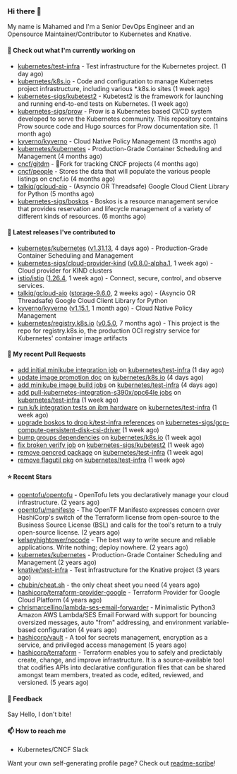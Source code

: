 ### Hi there 👋

My name is Mahamed and I'm a Senior DevOps Engineer and an Opensource Maintainer/Contributor to Kubernetes and Knative.

#### 👷 Check out what I'm currently working on

- [kubernetes/test-infra](https://github.com/kubernetes/test-infra) - Test infrastructure for the Kubernetes project. (1 day ago)
- [kubernetes/k8s.io](https://github.com/kubernetes/k8s.io) - Code and configuration to manage Kubernetes project infrastructure, including various *.k8s.io sites (1 week ago)
- [kubernetes-sigs/kubetest2](https://github.com/kubernetes-sigs/kubetest2) - Kubetest2 is the framework for launching and running end-to-end tests on Kubernetes. (1 week ago)
- [kubernetes-sigs/prow](https://github.com/kubernetes-sigs/prow) - Prow is a Kubernetes based CI/CD system developed to serve the Kubernetes community. This repository contains Prow source code and Hugo sources for Prow documentation site.  (1 month ago)
- [kyverno/kyverno](https://github.com/kyverno/kyverno) - Cloud Native Policy Management (3 months ago)
- [kubernetes/kubernetes](https://github.com/kubernetes/kubernetes) - Production-Grade Container Scheduling and Management (4 months ago)
- [cncf/gitdm](https://github.com/cncf/gitdm) - 📜Fork for tracking CNCF projects (4 months ago)
- [cncf/people](https://github.com/cncf/people) - Stores the data that will populate the various people listings on cncf.io (4 months ago)
- [talkiq/gcloud-aio](https://github.com/talkiq/gcloud-aio) - (Asyncio OR Threadsafe) Google Cloud Client Library for Python (5 months ago)
- [kubernetes-sigs/boskos](https://github.com/kubernetes-sigs/boskos) - Boskos is a resource management service that provides reservation and lifecycle management of a variety of different kinds of resources. (6 months ago)

#### 🔭 Latest releases I've contributed to

- [kubernetes/kubernetes](https://github.com/kubernetes/kubernetes) ([v1.31.13](https://github.com/kubernetes/kubernetes/releases/tag/v1.31.13), 4 days ago) - Production-Grade Container Scheduling and Management
- [kubernetes-sigs/cloud-provider-kind](https://github.com/kubernetes-sigs/cloud-provider-kind) ([v0.8.0-alpha.1](https://github.com/kubernetes-sigs/cloud-provider-kind/releases/tag/v0.8.0-alpha.1), 1 week ago) - Cloud provider for KIND clusters
- [istio/istio](https://github.com/istio/istio) ([1.26.4](https://github.com/istio/istio/releases/tag/1.26.4), 1 week ago) - Connect, secure, control, and observe services.
- [talkiq/gcloud-aio](https://github.com/talkiq/gcloud-aio) ([storage-9.6.0](https://github.com/talkiq/gcloud-aio/releases/tag/storage-9.6.0), 2 weeks ago) - (Asyncio OR Threadsafe) Google Cloud Client Library for Python
- [kyverno/kyverno](https://github.com/kyverno/kyverno) ([v1.15.1](https://github.com/kyverno/kyverno/releases/tag/v1.15.1), 1 month ago) - Cloud Native Policy Management
- [kubernetes/registry.k8s.io](https://github.com/kubernetes/registry.k8s.io) ([v0.5.0](https://github.com/kubernetes/registry.k8s.io/releases/tag/v0.5.0), 7 months ago) - This project is the repo for registry.k8s.io, the production OCI registry service for Kubernetes&#39; container image artifacts

#### 🔨 My recent Pull Requests

- [add initial minikube integration job](https://github.com/kubernetes/test-infra/pull/35521) on [kubernetes/test-infra](https://github.com/kubernetes/test-infra) (1 day ago)
- [update image promotion doc](https://github.com/kubernetes/k8s.io/pull/8492) on [kubernetes/k8s.io](https://github.com/kubernetes/k8s.io) (4 days ago)
- [add minikube image build jobs](https://github.com/kubernetes/test-infra/pull/35505) on [kubernetes/test-infra](https://github.com/kubernetes/test-infra) (4 days ago)
- [add pull-kubernetes-integration-s390x/ppc64le jobs](https://github.com/kubernetes/test-infra/pull/35487) on [kubernetes/test-infra](https://github.com/kubernetes/test-infra) (1 week ago)
- [run k/k integration tests on ibm hardware](https://github.com/kubernetes/test-infra/pull/35482) on [kubernetes/test-infra](https://github.com/kubernetes/test-infra) (1 week ago)
- [upgrade boskos to drop k/test-infra references](https://github.com/kubernetes-sigs/gcp-compute-persistent-disk-csi-driver/pull/2165) on [kubernetes-sigs/gcp-compute-persistent-disk-csi-driver](https://github.com/kubernetes-sigs/gcp-compute-persistent-disk-csi-driver) (1 week ago)
- [bump groups dependencies](https://github.com/kubernetes/k8s.io/pull/8480) on [kubernetes/k8s.io](https://github.com/kubernetes/k8s.io) (1 week ago)
- [fix broken verify job](https://github.com/kubernetes-sigs/kubetest2/pull/297) on [kubernetes-sigs/kubetest2](https://github.com/kubernetes-sigs/kubetest2) (1 week ago)
- [remove gencred package](https://github.com/kubernetes/test-infra/pull/35449) on [kubernetes/test-infra](https://github.com/kubernetes/test-infra) (1 week ago)
- [remove flagutil pkg](https://github.com/kubernetes/test-infra/pull/35448) on [kubernetes/test-infra](https://github.com/kubernetes/test-infra) (1 week ago)

#### ⭐ Recent Stars

- [opentofu/opentofu](https://github.com/opentofu/opentofu) - OpenTofu lets you declaratively manage your cloud infrastructure. (2 years ago)
- [opentofu/manifesto](https://github.com/opentofu/manifesto) - The OpenTF Manifesto expresses concern over HashiCorp&#39;s switch of the Terraform license from open-source to the Business Source License (BSL) and calls for the tool&#39;s return to a truly open-source license. (2 years ago)
- [kelseyhightower/nocode](https://github.com/kelseyhightower/nocode) - The best way to write secure and reliable applications. Write nothing; deploy nowhere. (2 years ago)
- [kubernetes/kubernetes](https://github.com/kubernetes/kubernetes) - Production-Grade Container Scheduling and Management (2 years ago)
- [knative/test-infra](https://github.com/knative/test-infra) - Test infrastructure for the Knative project (3 years ago)
- [chubin/cheat.sh](https://github.com/chubin/cheat.sh) - the only cheat sheet you need (4 years ago)
- [hashicorp/terraform-provider-google](https://github.com/hashicorp/terraform-provider-google) - Terraform Provider for Google Cloud Platform (4 years ago)
- [chrismarcellino/lambda-ses-email-forwarder](https://github.com/chrismarcellino/lambda-ses-email-forwarder) - Minimalistic Python3 Amazon AWS Lambda/SES Email Forward with support for bouncing oversized messages, auto &#34;from&#34; addressing, and environment variable-based configuration (4 years ago)
- [hashicorp/vault](https://github.com/hashicorp/vault) - A tool for secrets management, encryption as a service, and privileged access management (5 years ago)
- [hashicorp/terraform](https://github.com/hashicorp/terraform) - Terraform enables you to safely and predictably create, change, and improve infrastructure. It is a source-available tool that codifies APIs into declarative configuration files that can be shared amongst team members, treated as code, edited, reviewed, and versioned. (5 years ago)

#### 💬 Feedback

Say Hello, I don't bite!

#### 📫 How to reach me

- Kubernetes/CNCF Slack

Want your own self-generating profile page? Check out [readme-scribe](https://github.com/muesli/readme-scribe)!


